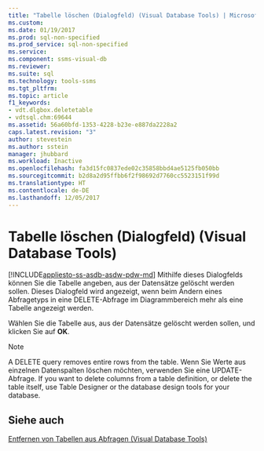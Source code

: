 ```yaml
---
title: "Tabelle löschen (Dialogfeld) (Visual Database Tools) | Microsoft-Dokumentation"
ms.custom: 
ms.date: 01/19/2017
ms.prod: sql-non-specified
ms.prod_service: sql-non-specified
ms.service: 
ms.component: ssms-visual-db
ms.reviewer: 
ms.suite: sql
ms.technology: tools-ssms
ms.tgt_pltfrm: 
ms.topic: article
f1_keywords:
- vdt.dlgbox.deletetable
- vdtsql.chm:69644
ms.assetid: 56a60bfd-1353-4228-b23e-e887da2228a2
caps.latest.revision: "3"
author: stevestein
ms.author: sstein
manager: jhubbard
ms.workload: Inactive
ms.openlocfilehash: fa3d15fc0837ede02c35858bbd4ae5125fb050bb
ms.sourcegitcommit: b2d8a2d95ffbb6f2f98692d7760cc5523151f99d
ms.translationtype: HT
ms.contentlocale: de-DE
ms.lasthandoff: 12/05/2017
---
```

# <a name="delete-table-dialog-box-visual-database-tools"></a>Tabelle löschen (Dialogfeld) (Visual Database Tools)
[!INCLUDE[appliesto-ss-asdb-asdw-pdw-md](../../includes/appliesto-ss-asdb-asdw-pdw-md.md)] Mithilfe dieses Dialogfelds können Sie die Tabelle angeben, aus der Datensätze gelöscht werden sollen. Dieses Dialogfeld wird angezeigt, wenn beim Ändern eines Abfragetyps in eine DELETE-Abfrage im Diagrammbereich mehr als eine Tabelle angezeigt werden.  
  
Wählen Sie die Tabelle aus, aus der Datensätze gelöscht werden sollen, und klicken Sie auf **OK**.  
  
> [!NOTE]  
> A DELETE query removes entire rows from the table. Wenn Sie Werte aus einzelnen Datenspalten löschen möchten, verwenden Sie eine UPDATE-Abfrage. If you want to delete columns from a table definition, or delete the table itself, use Table Designer or the database design tools for your database.  
  
## <a name="see-also"></a>Siehe auch  
[Entfernen von Tabellen aus Abfragen &#40;Visual Database Tools&#41;](../../ssms/visual-db-tools/remove-tables-from-queries-visual-database-tools.md)  
  

